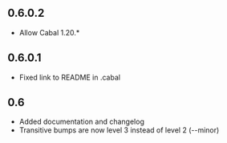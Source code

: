 ## 0.6.0.2

* Allow Cabal 1.20.*

## 0.6.0.1

* Fixed link to README in .cabal

## 0.6

* Added documentation and changelog
* Transitive bumps are now level 3 instead of level 2 (--minor)
